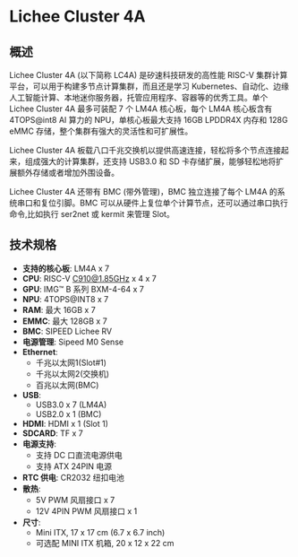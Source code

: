 # Lichee Cluster 4A

## 概述

Lichee Cluster 4A (以下简称 LC4A) 是矽速科技研发的高性能 RISC-V 集群计算平台，可以用于构建多节点计算集群，而且还是学习 Kubernetes、自动化、边缘人工智能计算、本地迷你服务器，托管应用程序、容器等的优秀工具。单个 Lichee Cluster 4A 最多可装配 7 个 LM4A 核心板，每个 LM4A 核心板含有 4TOPS@int8 AI 算力的 NPU，单核心板最大支持 16GB LPDDR4X 内存和 128G eMMC 存储，整个集群有强大的灵活性和可扩展性。

Lichee Cluster 4A 板载八口千兆交换机以提供高速连接，轻松将多个节点连接起来，组成强大的计算集群，还支持 USB3.0 和 SD 卡存储扩展，能够轻松地将扩展额外存储或者增加外围设备。

Lichee Cluster 4A 还带有 BMC (带外管理)，BMC 独立连接了每个 LM4A 的系统串口和复位引脚。BMC 可以从硬件上复位单个计算节点，还可以通过串口执行命令,比如执行 ser2net 或 kermit 来管理 Slot。

## 技术规格
- **支持的核心板**: LM4A x 7
- **CPU**: RISC-V C910@1.85GHz x 4 x 7
- **GPU**: IMG™ B 系列 BXM-4-64 x 7
- **NPU**: 4TOPS@INT8 x 7
- **RAM**: 最大 16GB x 7
- **EMMC**:	最大 128GB x 7
- **BMC**: SIPEED Lichee RV
- **电源管理**: Sipeed M0 Sense
- **Ethernet**:
  - 千兆以太网1(Slot#1)
  - 千兆以太网2(交换机)
  - 百兆以太网(BMC)
- **USB**:
  - USB3.0 x 7 (LM4A)
  - USB2.0 x 1 (BMC)
- **HDMI**: HDMI x 1 (Slot 1)
- **SDCARD**:	TF x 7
- **电源支持**:	
  - 支持 DC 口直流电源供电
  - 支持 ATX 24PIN 电源
- **RTC 供电**: CR2032 纽扣电池
- **散热**: 
  - 5V PWM 风扇接口 x 7
  - 12V 4PIN PWM 风扇接口 x 1
- **尺寸**:
  - Mini ITX, 17 x 17 cm (6.7 x 6.7 inch)
  - 可选配 MINI ITX 机箱, 20 x 12 x 22 cm
